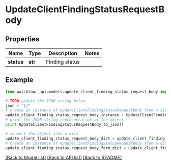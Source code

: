 # UpdateClientFindingStatusRequestBody


## Properties
Name | Type | Description | Notes
------------ | ------------- | ------------- | -------------
**status** | **str** | Finding status | 

## Example

```python
from watchtowr_api.models.update_client_finding_status_request_body import UpdateClientFindingStatusRequestBody

# TODO update the JSON string below
json = "{}"
# create an instance of UpdateClientFindingStatusRequestBody from a JSON string
update_client_finding_status_request_body_instance = UpdateClientFindingStatusRequestBody.from_json(json)
# print the JSON string representation of the object
print UpdateClientFindingStatusRequestBody.to_json()

# convert the object into a dict
update_client_finding_status_request_body_dict = update_client_finding_status_request_body_instance.to_dict()
# create an instance of UpdateClientFindingStatusRequestBody from a dict
update_client_finding_status_request_body_form_dict = update_client_finding_status_request_body.from_dict(update_client_finding_status_request_body_dict)
```
[[Back to Model list]](../README.md#documentation-for-models) [[Back to API list]](../README.md#documentation-for-api-endpoints) [[Back to README]](../README.md)


